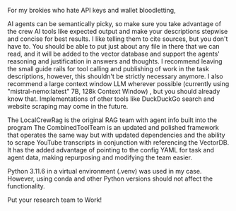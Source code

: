 For my brokies who hate API keys and wallet bloodletting,

AI agents can be semantically picky, so make sure you take advantage of the crew AI tools like expected output and make your descriptions stepwise and concise for best results. I like telling them to cite sources, but you don't have to. You should be able to put just about any file in there that we can read, and it will be added to the vector database and support the agents' reasoning and justification in answers and thoughts. I recommend leaving the small guide rails for tool calling and publishing of work in the task descriptions, however, this shouldn't be strictly necessary anymore. I also recommend a large context window LLM wherever possible (currently using "mistral-nemo:latest" 7B, 128k Context Window) , but you should already know that. Implementations of other tools like DuckDuckGo search and website scraping may come in the future.

The LocalCrewRag is the original RAG team with agent info built into the program
The CombinedToolTeam is an updated and polished framework that operates the same way but with updated dependencies and the ability to scrape YouTube transcripts in conjunction with referencing the VectorDB. It has the added advantage of pointing to the config YAML for task and agent data, making repurposing and modifying the team easier.

Python 3.11.6 in a virtual environment (.venv) was used in my case. However, using conda and other Python versions should not affect the functionality.

Put your research team to Work!
